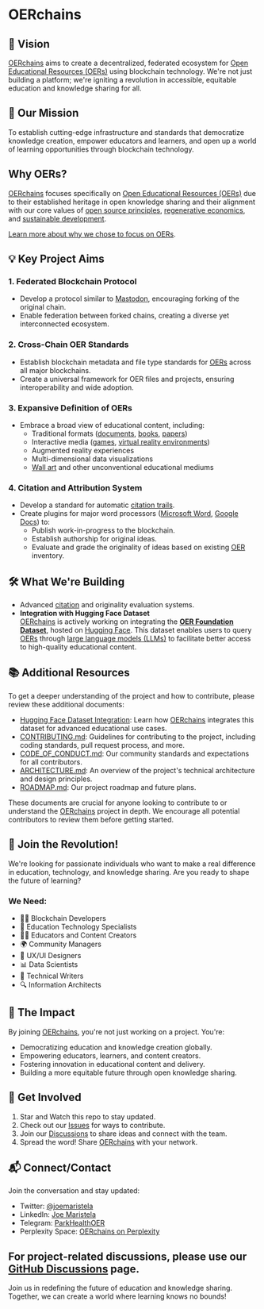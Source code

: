 # OERchains

## 🚀 Vision
[OERchains](/docs/OERCHAINS.md) aims to create a decentralized, federated ecosystem for [Open Educational Resources (OERs)](/docs/OERs.md) using blockchain technology. We're not just building a platform; we're igniting a revolution in accessible, equitable education and knowledge sharing for all.

## 🌟 Our Mission
To establish cutting-edge infrastructure and standards that democratize knowledge creation, empower educators and learners, and open up a world of learning opportunities through blockchain technology.

## Why OERs?

[OERchains](/docs/OERCHAINS.md) focuses specifically on [Open Educational Resources (OERs)](/docs/OERs.md) due to their established heritage in open knowledge sharing and their alignment with our core values of [open source principles](/docs/OPEN_SOURCE.md), [regenerative economics](/docs/REGENERATIVE_ECONOMICS.md), and [sustainable development](https://en.wikipedia.org/wiki/Sustainable_development). 

[Learn more about why we chose to focus on OERs](./docs/WHY_OERS.md).

## 💡 Key Project Aims

### 1. Federated Blockchain Protocol
- Develop a protocol similar to [Mastodon](https://joinmastodon.org), encouraging forking of the original chain.
- Enable federation between forked chains, creating a diverse yet interconnected ecosystem.

### 2. Cross-Chain OER Standards
- Establish blockchain metadata and file type standards for [OERs](/docs/OERs.md) across all major blockchains.
- Create a universal framework for OER files and projects, ensuring interoperability and wide adoption.

### 3. Expansive Definition of OERs
- Embrace a broad view of educational content, including:
  - Traditional formats ([documents](https://en.wikipedia.org/wiki/Document), [books](https://en.wikipedia.org/wiki/Book), [papers](/docs/RESEARCH_PAPERS.md))
  - Interactive media ([games](/docs/EDUCATIONAL_GAMES.md), [virtual reality environments](/docs/VR_EDUCATION.md))
  - Augmented reality experiences
  - Multi-dimensional data visualizations
  - [Wall art](/docs/EDUCATIONAL_ART.md) and other unconventional educational mediums

### 4. Citation and Attribution System
- Develop a standard for automatic [citation trails](/docs/CITATION_SYSTEM.md).
- Create plugins for major word processors ([Microsoft Word](https://www.microsoft.com/en-us/microsoft-365/word), [Google Docs](https://docs.google.com)) to:
  - Publish work-in-progress to the blockchain.
  - Establish authorship for original ideas.
  - Evaluate and grade the originality of ideas based on existing [OER](/docs/OERs.md) inventory.

## 🛠 What We're Building
- Advanced [citation](/docs/CITATION_SYSTEM.md) and originality evaluation systems.
- **Integration with Hugging Face Dataset**  
  [OERchains](/docs/OERCHAINS.md) is actively working on integrating the **[OER Foundation Dataset](https://huggingface.co/datasets/rolodexter/OER-Foundation)**, hosted on [Hugging Face](https://huggingface.co). This dataset enables users to query [OERs](/docs/OERs.md) through [large language models (LLMs)](/docs/LLM.md) to facilitate better access to high-quality educational content.

## 📚 Additional Resources

To get a deeper understanding of the project and how to contribute, please review these additional documents:
- [Hugging Face Dataset Integration](https://huggingface.co/datasets/rolodexter/OER-Foundation): Learn how [OERchains](/docs/OERCHAINS.md) integrates this dataset for advanced educational use cases.
- [CONTRIBUTING.md](./CONTRIBUTING.md): Guidelines for contributing to the project, including coding standards, pull request process, and more.
- [CODE_OF_CONDUCT.md](./CODE_OF_CONDUCT.md): Our community standards and expectations for all contributors.
- [ARCHITECTURE.md](./docs/architecture/ARCHITECTURE.md): An overview of the project's technical architecture and design principles.
- [ROADMAP.md](./ROADMAP.md): Our project roadmap and future plans.

These documents are crucial for anyone looking to contribute to or understand the [OERchains](/docs/OERCHAINS.md) project in depth. We encourage all potential contributors to review them before getting started.

## 🤝 Join the Revolution!
We're looking for passionate individuals who want to make a real difference in education, technology, and knowledge sharing. Are you ready to shape the future of learning?

### We Need:
- 👨‍💻 Blockchain Developers
- 🧠 Education Technology Specialists
- 👩‍🏫 Educators and Content Creators
- 🌍 Community Managers
- 🎨 UX/UI Designers
- 📊 Data Scientists
- 📝 Technical Writers
- 🔍 Information Architects

## 🌈 The Impact
By joining [OERchains](/docs/OERCHAINS.md), you're not just working on a project. You're:
- Democratizing education and knowledge creation globally.
- Empowering educators, learners, and content creators.
- Fostering innovation in educational content and delivery.
- Building a more equitable future through open knowledge sharing.

## 🚀 Get Involved
1. Star and Watch this repo to stay updated.
2. Check out our [Issues](https://github.com/rolodexter/OERchains/issues) for ways to contribute.
3. Join our [Discussions](https://github.com/ParkHealth/OERchains/discussions) to share ideas and connect with the team.
4. Spread the word! Share [OERchains](/docs/OERCHAINS.md) with your network.

## 📬 Connect/Contact
Join the conversation and stay updated:
- Twitter: [@joemaristela](https://x.com/joemaristela)
- LinkedIn: [Joe Maristela](https://linkedin.com/in/rolodexter)
- Telegram: [ParkHealthOER](https://t.me/parkhealthoer)
- Perplexity Space: [OERchains on Perplexity](https://www.perplexity.ai/collections/oerchains-zaQ1LzGqRdKVEAeSX3KZ0w)

For project-related discussions, please use our [GitHub Discussions](https://github.com/ParkHealth/OERchains/discussions) page.
---

Join us in redefining the future of education and knowledge sharing. Together, we can create a world where learning knows no bounds!

